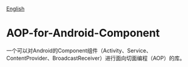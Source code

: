 [English](https://github.com/euporie/AOP-for-Android-Component/blob/master/README.md)
# AOP-for-Android-Component
一个可以对Android的Component组件（Activity、Service、ContentProvider、BroadcastReceiver）进行面向切面编程（AOP）的库。
